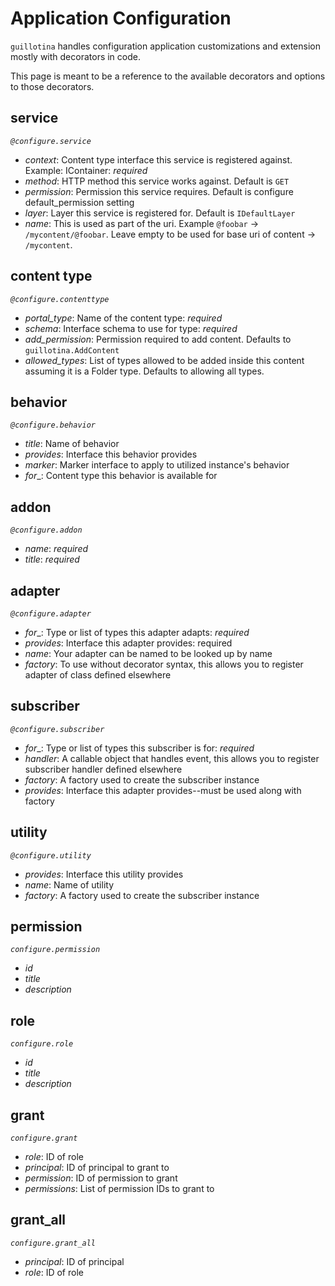 # Application Configuration

`guillotina` handles configuration application customizations and extension
mostly with decorators in code.

This page is meant to be a reference to the available decorators and options
to those decorators.


## service

*`@configure.service`*

* _context_: Content type interface this service is registered against. Example: IContainer: *required*
* _method_: HTTP method this service works against. Default is `GET`
* _permission_: Permission this service requires. Default is configure default_permission setting
* _layer_: Layer this service is registered for. Default is `IDefaultLayer`
* _name_: This is used as part of the uri. Example `@foobar` -> `/mycontent/@foobar`. Leave empty to be used for base uri of content -> `/mycontent`.


## content type

*`@configure.contenttype`*

* _portal_type_: Name of the content type: *required*
* _schema_: Interface schema to use for type: *required*
* _add_permission_: Permission required to add content. Defaults to `guillotina.AddContent`
* _allowed_types_: List of types allowed to be added inside this content assuming it is a Folder type. Defaults to allowing all types.


## behavior

*`@configure.behavior`*

* _title_: Name of behavior
* _provides_: Interface this behavior provides
* _marker_: Marker interface to apply to utilized instance's behavior
* _for__: Content type this behavior is available for


## addon

*`@configure.addon`*

* _name_: *required*
* _title_: *required*


## adapter

*`@configure.adapter`*

* _for__: Type or list of types this adapter adapts: *required*
* _provides_: Interface this adapter provides: required
* _name_: Your adapter can be named to be looked up by name
* _factory_: To use without decorator syntax, this allows you to register adapter of class defined elsewhere


## subscriber

*`@configure.subscriber`*

* _for__: Type or list of types this subscriber is for: *required*
* _handler_: A callable object that handles event, this allows you to register subscriber handler defined elsewhere
* _factory_: A factory used to create the subscriber instance
* _provides_: Interface this adapter provides--must be used along with factory


## utility

*`@configure.utility`*

* _provides_: Interface this utility provides
* _name_: Name of utility
* _factory_: A factory used to create the subscriber instance


## permission

*`configure.permission`*

* _id_
* _title_
* _description_


## role

*`configure.role`*

* _id_
* _title_
* _description_

## grant

*`configure.grant`*

* _role_: ID of role
* _principal_: ID of principal to grant to
* _permission_: ID of permission to grant
* _permissions_: List of permission IDs to grant to


## grant_all

*`configure.grant_all`*

* _principal_: ID of principal
* _role_: ID of role
